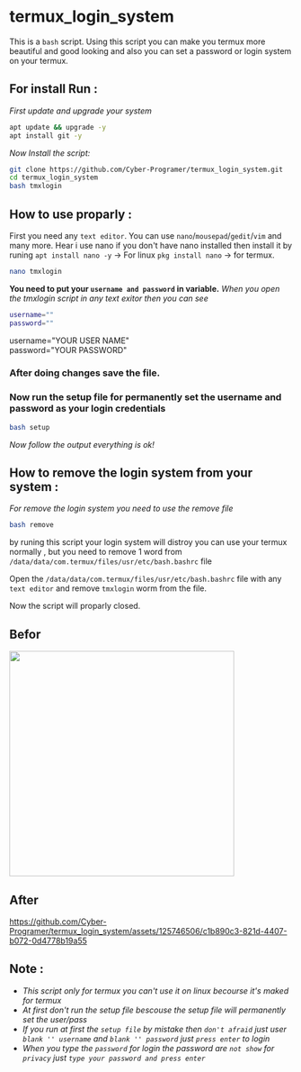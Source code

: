 # termux_login_system
This is a `bash` script. Using this script you can make you termux more beautiful and good looking and also you can set a password or login system on your termux.

## For install Run :
*First update and upgrade your system*
```bash
apt update && upgrade -y
apt install git -y
```
*Now Install the script:*
```bash
git clone https://github.com/Cyber-Programer/termux_login_system.git
cd termux_login_system
bash tmxlogin
```

## How to use proparly :

First you need any `text editor`. You can use `nano`/`mousepad`/`gedit`/`vim` and many more. Hear i use nano if you don't have nano installed then install it by runing `apt install nano -y` -> For linux `pkg install nano` -> for termux.

```bash
nano tmxlogin
```
**You need to put your `username and password` in variable.**
*When you open the tmxlogin script in any text exitor then you can see*

```bash
username=""
password=""
```

username="YOUR USER NAME" <br>
password="YOUR PASSWORD"

### After doing changes save the file.

### Now run the setup file for permanently set the username and password as your login credentials

```bash
bash setup
```
*Now follow the output everything is ok!*

## How to remove the login system from your system :
*For remove the login system you need to use the remove file*

```bash
bash remove
```

by runing this script your login system will distroy you can use your termux normally , but you need to remove 1 word from `/data/data/com.termux/files/usr/etc/bash.bashrc` file
 
Open the `/data/data/com.termux/files/usr/etc/bash.bashrc` file with any `text editor` and remove `tmxlogin` worm from the file.

Now the script will proparly closed.

## Befor 
<img src="https://github.com/Cyber-Programer/termux_login_system/assets/125746506/4d59e275-fd91-45d2-a1a8-1fcd43895e96" width="400px" >


## After
https://github.com/Cyber-Programer/termux_login_system/assets/125746506/c1b890c3-821d-4407-b072-0d4778b19a55


## Note :
- *This script only for termux you can't use it on linux becourse it's maked for termux*
- *At first don't run the setup file bescouse the setup file will permanently set the user/pass*
- *If you run at first the `setup file` by mistake then `don't afraid` just user `blank '' username` and `blank '' password` just `press enter` to login*
- *When you type the `password` for login the password are `not show` for `privacy` just `type your password and press enter`*

